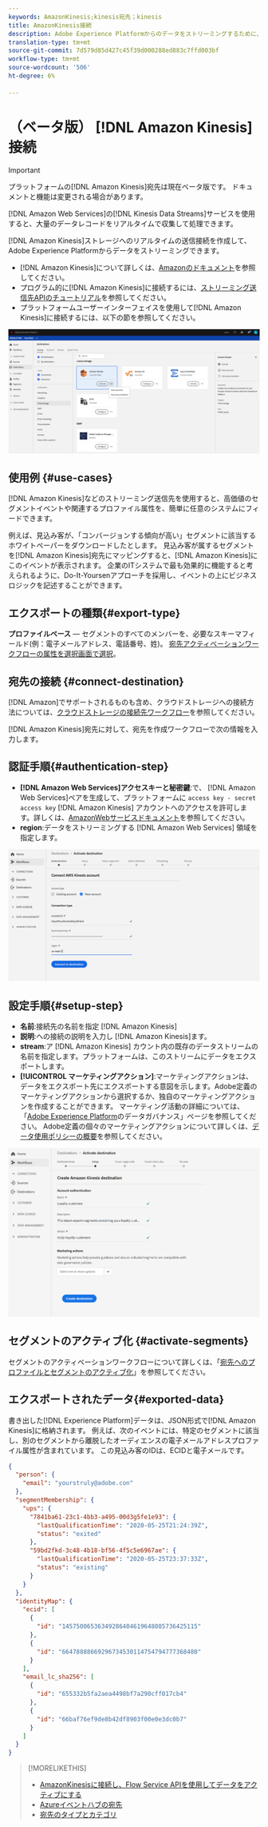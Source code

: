 ```yaml
---
keywords: AmazonKinesis;kinesis宛先；kinesis
title: AmazonKinesis接続
description: Adobe Experience Platformからのデータをストリーミングするために、AmazonKinesisストレージへのリアルタイムの発信接続を作成します。
translation-type: tm+mt
source-git-commit: 7d579d85d427c45f39d000288ed883c7ffd003bf
workflow-type: tm+mt
source-wordcount: '506'
ht-degree: 6%

---
```



# （ベータ版） [!DNL Amazon Kinesis]接続

>[!IMPORTANT]
>
>プラットフォームの[!DNL Amazon Kinesis]宛先は現在ベータ版です。 ドキュメントと機能は変更される場合があります。

[!DNL Amazon Web Services]の[!DNL Kinesis Data Streams]サービスを使用すると、大量のデータレコードをリアルタイムで収集して処理できます。

[!DNL Amazon Kinesis]ストレージへのリアルタイムの送信接続を作成して、Adobe Experience Platformからデータをストリーミングできます。

* [!DNL Amazon Kinesis]について詳しくは、[Amazonのドキュメント](https://docs.aws.amazon.com/streams/latest/dev/introduction.html)を参照してください。
* プログラム的に[!DNL Amazon Kinesis]に接続するには、[ストリーミング送信先APIのチュートリアル](../../api/streaming-destinations.md)を参照してください。
* プラットフォームユーザーインターフェイスを使用して[!DNL Amazon Kinesis]に接続するには、以下の節を参照してください。

![AmazonKinesisUI](../../assets/catalog/cloud-storage/amazon-kinesis/catalog.png)

## 使用例 {#use-cases}

[!DNL Amazon Kinesis]などのストリーミング送信先を使用すると、高価値のセグメントイベントや関連するプロファイル属性を、簡単に任意のシステムにフィードできます。

例えば、見込み客が、「コンバージョンする傾向が高い」セグメントに該当するホワイトペーパーをダウンロードしたとします。 見込み客が属するセグメントを[!DNL Amazon Kinesis]宛先にマッピングすると、[!DNL Amazon Kinesis]にこのイベントが表示されます。 企業のITシステムで最も効果的に機能すると考えられるように、Do-It-Yoursenアプローチを採用し、イベントの上にビジネスロジックを記述することができます。

## エクスポートの種類{#export-type}

**プロファイルベース**  — セグメントのすべてのメンバーを、必要なスキーマフィールド(例：電子メールアドレス、電話番号、姓)。 [宛先アクティベーションワークフローの属性を選択画面で選択](../../ui/activate-destinations.md#select-attributes)。

## 宛先の接続 {#connect-destination}

[!DNL Amazon]でサポートされるものも含め、クラウドストレージへの接続方法については、[クラウドストレージの接続先ワークフロー](./workflow.md)を参照してください。

[!DNL Amazon Kinesis]宛先に対して、宛先を作成ワークフローで次の情報を入力します。

## 認証手順{#authentication-step}

* **[!DNL Amazon Web Services]アクセスキーと秘密鍵**:で、 [!DNL Amazon Web Services]ペアを生成して、プラットフォームに `access key - secret access key`  [!DNL Amazon Kinesis] アカウントへのアクセスを許可します。詳しくは、[AmazonWebサービスドキュメント](https://docs.aws.amazon.com/IAM/latest/UserGuide/id_credentials_access-keys.html)を参照してください。
* **region**:データをストリーミングする [!DNL Amazon Web Services] 領域を指定します。

![アカウント手順の入力フィールド](../../assets/catalog/cloud-storage/amazon-kinesis/account.png)

## 設定手順{#setup-step}

* **名前**:接続先の名前を指定  [!DNL Amazon Kinesis]
* **説明**:への接続の説明を入力し [!DNL Amazon Kinesis]ます。
* **stream**:ア [!DNL Amazon Kinesis] カウント内の既存のデータストリームの名前を指定します。プラットフォームは、このストリームにデータをエクスポートします。
* **[!UICONTROL マーケティングアクション]**:マーケティングアクションは、データをエクスポート先にエクスポートする意図を示します。Adobe定義のマーケティングアクションから選択するか、独自のマーケティングアクションを作成することができます。 マーケティング活動の詳細については、「[Adobe Experience Platform](../../../data-governance/policies/overview.md)のデータガバナンス」ページを参照してください。 Adobe定義の個々のマーケティングアクションについて詳しくは、[データ使用ポリシーの概要](../../../data-governance/policies/overview.md)を参照してください。

![認証手順の入力フィールド](../../assets/catalog/cloud-storage/amazon-kinesis/setup.png)

<!--

>[!IMPORTANT]
>
>Platform needs `write` permissions on the bucket object where the export files will be delivered.

-->

## セグメントのアクティブ化 {#activate-segments}

セグメントのアクティベーションワークフローについて詳しくは、「[宛先へのプロファイルとセグメントのアクティブ化](../../ui/activate-destinations.md)」を参照してください。

## エクスポートされたデータ{#exported-data}

書き出した[!DNL Experience Platform]データは、JSON形式で[!DNL Amazon Kinesis]に格納されます。 例えば、次のイベントには、特定のセグメントに該当し、別のセグメントから離脱したオーディエンスの電子メールアドレスプロファイル属性が含まれています。 この見込み客のIDは、ECIDと電子メールです。

```json
{
  "person": {
    "email": "yourstruly@adobe.con"
  },
  "segmentMembership": {
    "ups": {
      "7841ba61-23c1-4bb3-a495-00d3g5fe1e93": {
        "lastQualificationTime": "2020-05-25T21:24:39Z",
        "status": "exited"
      },
      "59bd2fkd-3c48-4b18-bf56-4f5c5e6967ae": {
        "lastQualificationTime": "2020-05-25T23:37:33Z",
        "status": "existing"
      }
    }
  },
  "identityMap": {
    "ecid": [
      {
        "id": "14575006536349286404619648085736425115"
      },
      {
        "id": "66478888669296734530114754794777368480"
      }
    ],
    "email_lc_sha256": [
      {
        "id": "655332b5fa2aea4498bf7a290cff017cb4"
      },
      {
        "id": "66baf76ef9de8b42df8903f00e0e3dc0b7"
      }
    ]
  }
}
```



>[!MORELIKETHIS]
>
>* [AmazonKinesisに接続し、Flow Service APIを使用してデータをアクティブにする](../../api/streaming-destinations.md)
>* [Azureイベントハブの宛先](./azure-event-hubs.md)
>* [宛先のタイプとカテゴリ](../../destination-types.md)


